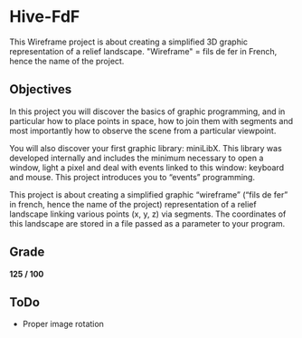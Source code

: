 # Hive-FdF
This Wireframe project is about creating a simplified 3D graphic representation of a relief landscape.
"Wireframe" = fils de fer in French, hence the name of the project.

## Objectives
In this project you will discover the basics of graphic programming, and in particular how
to place points in space, how to join them with segments and most importantly how to
observe the scene from a particular viewpoint.

You will also discover your first graphic library: miniLibX. This library was developed
internally and includes the minimum necessary to open a window, light a pixel and deal
with events linked to this window: keyboard and mouse. This project introduces you to
“events” programming. 

This project is about creating a simplified graphic “wireframe” (“fils de fer” in french,
hence the name of the project) representation of a relief landscape linking various points
(x, y, z) via segments. The coordinates of this landscape are stored in a file passed as
a parameter to your program.

## Grade
**125 / 100**

## ToDo
* Proper image rotation
